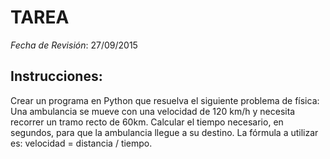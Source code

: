 # TAREA

*Fecha de Revisión*: 27/09/2015

## Instrucciones:
Crear un programa en Python que resuelva el siguiente problema de física: Una ambulancia se mueve con una velocidad de 120 km/h y necesita recorrer un tramo recto de 60km. Calcular el tiempo necesario, en segundos, para que la ambulancia llegue a su destino. La fórmula a utilizar es: velocidad = distancia / tiempo.
